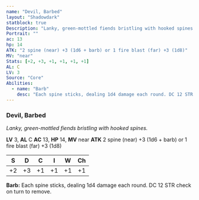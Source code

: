 ```yaml
---
name: "Devil, Barbed"
layout: "Shadowdark"
statblock: true
Description: "Lanky, green-mottled fiends bristling with hooked spines."
Portrait: ""
ac: 13
hp: 14
ATK: "2 spine (near) +3 (1d6 + barb) or 1 fire blast (far) +3 (1d8)"
MV: "near"
Stats: [+2, +3, +1, +1, +1, +1]
AL: C
LV: 3
Source: "Core"
Abilities:
  - name: "Barb"
    desc: "Each spine sticks, dealing 1d4 damage each round. DC 12 STR check on turn to remove."
---
```


### Devil, Barbed

_Lanky, green-mottled fiends bristling with hooked spines._

**LV** 3, **AL** C
**AC** 13, **HP** 14, **MV** near
**ATK** 2 spine (near) +3 (1d6 + barb) or 1 fire blast (far) +3 (1d8)

|  S  |  D  |  C  |  I  |  W  |  Ch  |
|:---:|:---:|:---:|:---:|:---:|:----:|
| +2 | +3 | +1 | +1 | +1 | +1 |

**Barb:** Each spine sticks, dealing 1d4 damage each round. DC 12 STR check on turn to remove.

